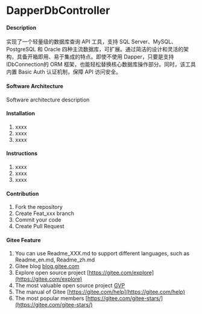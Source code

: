 # DapperDbController

#### Description
实现了一个轻量级的数据库查询 API 工具，支持 SQL Server、MySQL、PostgreSQL 和 Oracle 四种主流数据库，可扩展。通过简洁的设计和灵活的架构，具备开箱即用、易于集成的特点。即使不使用 Dapper，只要是支持IDbConnection的 ORM 框架，也能轻松替换核心数据库操作部分。同时，该工具内置 Basic Auth 认证机制，保障 API 访问安全。

#### Software Architecture
Software architecture description

#### Installation

1.  xxxx
2.  xxxx
3.  xxxx

#### Instructions

1.  xxxx
2.  xxxx
3.  xxxx

#### Contribution

1.  Fork the repository
2.  Create Feat_xxx branch
3.  Commit your code
4.  Create Pull Request


#### Gitee Feature

1.  You can use Readme\_XXX.md to support different languages, such as Readme\_en.md, Readme\_zh.md
2.  Gitee blog [blog.gitee.com](https://blog.gitee.com)
3.  Explore open source project [https://gitee.com/explore](https://gitee.com/explore)
4.  The most valuable open source project [GVP](https://gitee.com/gvp)
5.  The manual of Gitee [https://gitee.com/help](https://gitee.com/help)
6.  The most popular members  [https://gitee.com/gitee-stars/](https://gitee.com/gitee-stars/)
